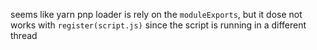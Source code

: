 seems like yarn pnp loader is rely on the `moduleExports`, but it dose not works with `register(script.js)` since the script is running in a different thread